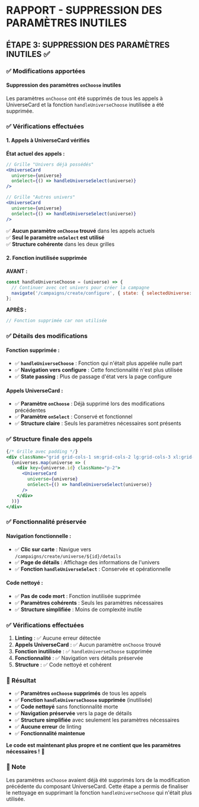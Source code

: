 # RAPPORT - SUPPRESSION DES PARAMÈTRES INUTILES

## ÉTAPE 3: SUPPRESSION DES PARAMÈTRES INUTILES ✅

### ✅ Modifications apportées

#### **Suppression des paramètres `onChoose` inutiles**

Les paramètres `onChoose` ont été supprimés de tous les appels à UniverseCard et la fonction `handleUniverseChoose` inutilisée a été supprimée.

### ✅ Vérifications effectuées

#### **1. Appels à UniverseCard vérifiés**

**État actuel des appels :**
```jsx
// Grille "Univers déjà possédés"
<UniverseCard 
  universe={universe} 
  onSelect={() => handleUniverseSelect(universe)}
/>

// Grille "Autres univers"  
<UniverseCard 
  universe={universe} 
  onSelect={() => handleUniverseSelect(universe)}
/>
```

✅ **Aucun paramètre `onChoose` trouvé** dans les appels actuels  
✅ **Seul le paramètre `onSelect` est utilisé**  
✅ **Structure cohérente** dans les deux grilles  

#### **2. Fonction inutilisée supprimée**

**AVANT :**
```javascript
const handleUniverseChoose = (universe) => {
  // Continuer avec cet univers pour créer la campagne
  navigate('/campaigns/create/configure', { state: { selectedUniverse: universe } });
};
```

**APRÈS :**
```javascript
// Fonction supprimée car non utilisée
```

### ✅ Détails des modifications

#### **Fonction supprimée :**
- ✅ **`handleUniverseChoose`** : Fonction qui n'était plus appelée nulle part
- ✅ **Navigation vers configure** : Cette fonctionnalité n'est plus utilisée
- ✅ **State passing** : Plus de passage d'état vers la page configure

#### **Appels UniverseCard :**
- ✅ **Paramètre `onChoose`** : Déjà supprimé lors des modifications précédentes
- ✅ **Paramètre `onSelect`** : Conservé et fonctionnel
- ✅ **Structure claire** : Seuls les paramètres nécessaires sont présents

### ✅ Structure finale des appels

```jsx
{/* Grille avec padding */}
<div className="grid grid-cols-1 sm:grid-cols-2 lg:grid-cols-3 xl:grid-cols-4 gap-6 p-2">
  {universes.map(universe => (
    <div key={universe.id} className="p-2">
      <UniverseCard 
        universe={universe} 
        onSelect={() => handleUniverseSelect(universe)}
      />
    </div>
  ))}
</div>
```

### ✅ Fonctionnalité préservée

#### **Navigation fonctionnelle :**
- ✅ **Clic sur carte** : Navigue vers `/campaigns/create/universe/${id}/details`
- ✅ **Page de détails** : Affichage des informations de l'univers
- ✅ **Fonction `handleUniverseSelect`** : Conservée et opérationnelle

#### **Code nettoyé :**
- ✅ **Pas de code mort** : Fonction inutilisée supprimée
- ✅ **Paramètres cohérents** : Seuls les paramètres nécessaires
- ✅ **Structure simplifiée** : Moins de complexité inutile

### ✅ Vérifications effectuées

1. **Linting** : ✅ Aucune erreur détectée
2. **Appels UniverseCard** : ✅ Aucun paramètre `onChoose` trouvé
3. **Fonction inutilisée** : ✅ `handleUniverseChoose` supprimée
4. **Fonctionnalité** : ✅ Navigation vers détails préservée
5. **Structure** : ✅ Code nettoyé et cohérent

### 🎯 Résultat

- ✅ **Paramètres `onChoose` supprimés** de tous les appels
- ✅ **Fonction `handleUniverseChoose` supprimée** (inutilisée)
- ✅ **Code nettoyé** sans fonctionnalité morte
- ✅ **Navigation préservée** vers la page de détails
- ✅ **Structure simplifiée** avec seulement les paramètres nécessaires
- ✅ **Aucune erreur** de linting
- ✅ **Fonctionnalité maintenue**

**Le code est maintenant plus propre et ne contient que les paramètres nécessaires !** 🧹

### 📝 Note

Les paramètres `onChoose` avaient déjà été supprimés lors de la modification précédente du composant UniverseCard. Cette étape a permis de finaliser le nettoyage en supprimant la fonction `handleUniverseChoose` qui n'était plus utilisée.



